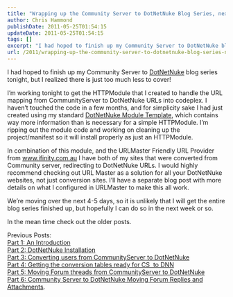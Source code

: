 ```yaml
---
title: "Wrapping up the Community Server to DotNetNuke Blog Series, next week!"
author: Chris Hammond
publishDate: 2011-05-25T01:54:15
updateDate: 2011-05-25T01:54:15
tags: []
excerpt: "I had hoped to finish up my Community Server to DotNetNuke blog series tonight, but I realized there is just too much less to cover!  I’m working tonight to get the HTTPModule that I created to handle the URL mapping from CommunityServer to DotNetNuke URLs into codeplex. I haven’t touched the code in a few months, and for simplicity sake I had just created using my standard DotNetNuke Module Template, which contains way more information than is necessary for a simple HTTPModule. I’m ripping out the module code and working on cleaning up the project/manifest so it will install properly as just an HTTPModule."
url: /2011/wrapping-up-the-community-server-to-dotnetnuke-blog-series-next-week  # Use the generated URL with year
---
```

<p>I had hoped to finish up my Community Server to <a href="https://www.dotnetnuke.com">DotNetNuke</a> blog series tonight, but I realized there is just too much less to cover!</p>  <p>I’m working tonight to get the HTTPModule that I created to handle the URL mapping from CommunityServer to DotNetNuke URLs into codeplex. I haven’t touched the code in a few months, and for simplicity sake I had just created using my standard <a href="https://christoctemplate.codeplex.com" target="_blank">DotNetNuke Module Template</a>, which contains way more information than is necessary for a simple HTTPModule. I’m ripping out the module code and working on cleaning up the project/manifest so it will install properly as just an HTTPModule.</p>  <p>In combination of this module, and the URLMaster Friendly URL Provider from <a href="https://www.ifinity.com.au">www.ifinity.com.au</a> I have both of my sites that were converted from Community server, redirecting to DotNetNuke URLs. I would highly recommend checking out URL Master as a solution for all your DotNetNuke websites, not just conversion sites. I’ll have a separate blog post with more details on what I configured in URLMaster to make this all work.</p>  <p>We’re moving over the next 4-5 days, so it is unlikely that I will get the entire blog series finished up, but hopefully I can do so in the next week or so. </p>  <p>In the mean time check out the older posts.</p>  <p>Previous Posts:   <br /><a href="https://www.dnndaily.com/tips/itemId/33060/Converting-From-CommunityServer-to-DotNetNuke-Intr.aspx">Part 1: An Introduction</a>    <br /><a href="https://www.dnndaily.com/tips/itemId/33098/CommunityServer-to-DotNetNuke-Part-2-DotNetNuke-I.aspx">Part 2: DotNetNuke Installation</a>    <br /><a href="https://www.dnndaily.com/tips/itemId/33102/Part-3-Converting-users-from-CommunityServer-to-D.aspx">Part 3: Converting users from CommunityServer to DotNetNuke</a>    <br /><a href="https://www.dnndaily.com/tips/itemId/33114/Part-4-Getting-the-conversion-tables-ready-for-CS.aspx">Part 4: Getting the conversion tables ready for CS&#160; to DNN</a>    <br /><a href="https://www.dnndaily.com/tips/itemId/33123/Part-5-Moving-Forum-threads-from-CommunityServer.aspx">Part 5: Moving Forum threads from CommunityServer to DotNetNuke</a>    <br /><a href="https://www.dnndaily.com/tips/itemId/33327/Part-6-Community-Server-to-DotNetNuke-Moving-Foru.aspx" target="_blank">Part 6: Community Server to DotNetNuke Moving Forum Replies and Attachments</a>.</p>
